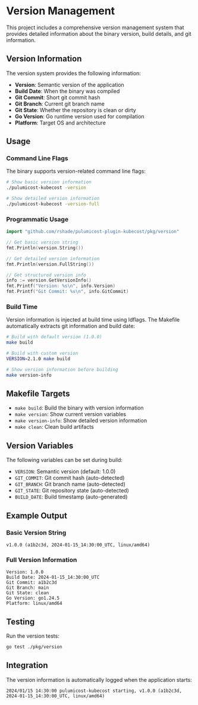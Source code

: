 # Version Management

This project includes a comprehensive version management system that provides detailed information about the binary version, build details, and git information.

## Version Information

The version system provides the following information:

- **Version**: Semantic version of the application
- **Build Date**: When the binary was compiled
- **Git Commit**: Short git commit hash
- **Git Branch**: Current git branch name
- **Git State**: Whether the repository is clean or dirty
- **Go Version**: Go runtime version used for compilation
- **Platform**: Target OS and architecture

## Usage

### Command Line Flags

The binary supports version-related command line flags:

```bash
# Show basic version information
./pulumicost-kubecost -version

# Show detailed version information
./pulumicost-kubecost -version-full
```

### Programmatic Usage

```go
import "github.com/rshade/pulumicost-plugin-kubecost/pkg/version"

// Get basic version string
fmt.Println(version.String())

// Get detailed version information
fmt.Println(version.FullString())

// Get structured version info
info := version.GetVersionInfo()
fmt.Printf("Version: %s\n", info.Version)
fmt.Printf("Git Commit: %s\n", info.GitCommit)
```

### Build Time

Version information is injected at build time using ldflags. The Makefile automatically extracts git information and build date:

```bash
# Build with default version (1.0.0)
make build

# Build with custom version
VERSION=2.1.0 make build

# Show version information before building
make version-info
```

## Makefile Targets

- `make build`: Build the binary with version information
- `make version`: Show current version variables
- `make version-info`: Show detailed version information
- `make clean`: Clean build artifacts

## Version Variables

The following variables can be set during build:

- `VERSION`: Semantic version (default: 1.0.0)
- `GIT_COMMIT`: Git commit hash (auto-detected)
- `GIT_BRANCH`: Git branch name (auto-detected)
- `GIT_STATE`: Git repository state (auto-detected)
- `BUILD_DATE`: Build timestamp (auto-generated)

## Example Output

### Basic Version String
```
v1.0.0 (a1b2c3d, 2024-01-15_14:30:00_UTC, linux/amd64)
```

### Full Version Information
```
Version: 1.0.0
Build Date: 2024-01-15_14:30:00_UTC
Git Commit: a1b2c3d
Git Branch: main
Git State: clean
Go Version: go1.24.5
Platform: linux/amd64
```

## Testing

Run the version tests:

```bash
go test ./pkg/version
```

## Integration

The version information is automatically logged when the application starts:

```
2024/01/15 14:30:00 pulumicost-kubecost starting, v1.0.0 (a1b2c3d, 2024-01-15_14:30:00_UTC, linux/amd64)
```
